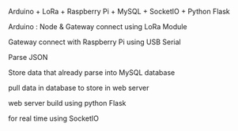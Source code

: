 Arduino + LoRa + Raspberry Pi + MySQL + SocketIO + Python Flask 


Arduino : Node & Gateway connect using LoRa Module

Gateway connect with Raspberry Pi using USB Serial

Parse JSON 

Store data that already parse into MySQL database

pull data in database to store in web server

web server build using python Flask

for real time using SocketIO
